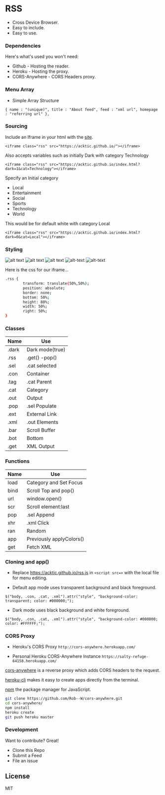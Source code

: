 # RSS

  - Cross Device Browser.
  - Easy to include.
  - Easy to use.

> 

### Dependencies

Here's what's used you won't need:

* Github - Hosting the reader.
* Heroku - Hosting the proxy.
* CORS-Anywhere - CORS Headers proxy.

### Menu Array

* Simple Array Structure

`{ name : "(unique)", title : "About feed", feed : "xml url", homepage : "referring url" },`

### Sourcing

Include an Iframe in your html with the [site](https://acktic.github.io).

`<iframe class="rss" src="https://acktic.github.io/"></iframe>`

Also accepts variables such as initially Dark with category Technology

`<iframe class="rss" src="https://acktic.github.io/index.html?dark=1&cat=Technology"></iframe>`

Specify an Initial category

* Local
* Entertainment
* Social
* Sports
* Technology
* World


This would be for default white with category Local

`<iframe class="rss" src="https://acktic.github.io/index.html?dark=0&cat=Local"></iframe>`

### Styling

![alt text](https://ackti.files.wordpress.com/2019/11/5083752373589.png "Example iframe")
![alt text](https://ackti.files.wordpress.com/2019/11/6235673653326.png "Example iframe")
![alt text](https://ackti.files.wordpress.com/2019/11/6482967896674.png "Example iframe")
![alt-text](https://ackti.files.wordpress.com/2019/11/7864746767418.png "Example iframe")
![alt-text](https://ackti.files.wordpress.com/2019/11/3366071279769.png "Example iframe")

Here is the css for our iframe...
```sh
.rss {
        transform: translate(50%,50%);
        position: absolute;
        border: none;
        bottom: 50%;
        height: 80%;
        width: 50%;
        right: 50%;
}
```
### Classes
| Name | Use |
| ------ | ------ |
| .dark | Dark mode(true) |
| .rss | .get() -pop() |
| .sel | .cat selected |
| .con | Container |
| .tag | .cat Parent |
| .cat | Category |
| .out | Output |
| .pop | .sel Populate |
| .ext | External Link |
| .xml | .out Elements |
| .bar | Scroll Buffer |
| .bot | Bottom |
| .get | XML Output |

### Functions
| Name | Use |
|------|------|
| load | Category and Set Focus |
| bind | Scroll Top and pop() |
| url | window.open() |
| scr | Scroll element:last |
| pop | .sel Append |
| xhr | .xml Click |
| ran | Random |
| app | Previously applyColors() |
| get | Fetch XML |
  

### Cloning and app()

 - Replace https://acktic.github.io/rss.js in `<script src=>` with the local file for menu editing. 

 - Default app mode uses transparent background and black foreground.
  
`$("body, .con, .cat, .xml").attr("style", "background-color: transparent; color: #000000;");`

 - Dark mode uses black background and white foreground.
 
`$("body, .con, .cat, .xml").attr("style", "background-color: #000000; color: #FFFFFF;");`

 
### CORS Proxy

- Heroku's CORS Proxy
`http://cors-anywhere.herokuapp.com/`

- Personal Heroku CORS-Anywhere Instance
`https://salty-refuge-64158.herokuapp.com/`

[cors-anywhere](https://github.com/Rob--W/cors-anywhere) is a reverse proxy which adds CORS headers to the request.

[heroku-cli](https://github.com/heroku/cli) makes it easy to create apps directly from the terminal.

[npm](https://github.com/npm/cli) the package manager for JavaScript.

```sh
git clone https://github.com/Rob--W/cors-anywhere.git
cd cors-anywhere/
npm install
heroku create
git push heroku master
```

### Development

Want to contribute? Great!
- Clone this Repo
- Submit a Feed
- File an issue

License
----

MIT

